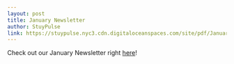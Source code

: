 ```yaml
---
layout: post
title: January Newsletter
author: StuyPulse
link: https://stuypulse.nyc3.cdn.digitaloceanspaces.com/site/pdf/January%20Newsletter%202021.pdf
---
```

Check out our January Newsletter right [here](https://stuypulse.nyc3.cdn.digitaloceanspaces.com/site/pdf/January%20Newsletter%202021.pdf)!
